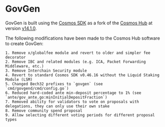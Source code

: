 # GovGen

GovGen is built using the [Cosmos SDK](https://github.com/cosmos/cosmos-sdk) as a fork of the
[Cosmos Hub](https://github.com/cosmos/gaia) at version [v14.1.0](https://github.com/cosmos/gaia/releases/tag/v14.1.0).

The following modifications have been made to the Cosmos Hub software to create GovGen:

    1. Remove x/globalfee module and revert to older and simpler fee decorator
    2. Remove IBC and related modules (e.g. ICA, Packet Forwarding Middleware, etc.)
    3. Remove Interchain Security module
    4. Revert to standard Cosmos SDK v0.46.16 without the Liquid Staking Module (LSM)
    5. Changed Bech32 prefixes to `govgen` (see `cmd/govgend/cmd/config.go`)
    6. Reduced hard-coded ante min-deposit percentage to 1% (see `ante/gov_ante.go:minInitialDepositFraction`)
    7. Removed ability for validators to vote on proposals with delegations, they can only use their own stake
    8. Remove community spend proposal
    9. Allow selecting different voting periods for different proposal types

